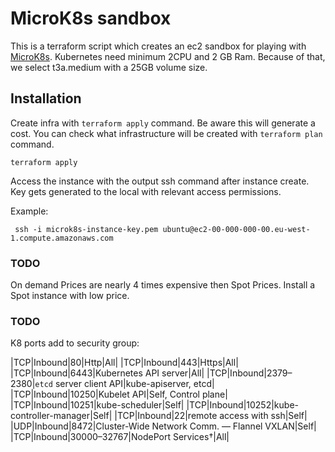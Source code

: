 # MicroK8s sandbox

This is a terraform script which creates an ec2 sandbox for playing with [MicroK8s](https://microk8s.io/). Kubernetes need minimum 2CPU and 2 GB Ram. Because of that, we select t3a.medium with a 25GB volume size.

## Installation

Create infra with `terraform apply` command. Be aware this will generate a cost. You can check what infrastructure will be created with `terraform plan` command.

```
terraform apply
```

Access the instance with the output ssh command after instance create. Key gets generated to the local with relevant access permissions.

Example:
```
 ssh -i microk8s-instance-key.pem ubuntu@ec2-00-000-000-00.eu-west-1.compute.amazonaws.com
```

### TODO
On demand Prices are nearly 4 times expensive then Spot Prices. Install a Spot instance with low price.

### TODO
K8 ports add to security group:

|TCP|Inbound|80|Http|All|
|TCP|Inbound|443|Https|All|
|TCP|Inbound|6443|Kubernetes API server|All|
|TCP|Inbound|2379–2380|`etcd` server client API|kube-apiserver, etcd|
|TCP|Inbound|10250|Kubelet API|Self, Control plane|
|TCP|Inbound|10251|kube-scheduler|Self|
|TCP|Inbound|10252|kube-controller-manager|Self|
|TCP|Inbound|22|remote access with ssh|Self|
|UDP|Inbound|8472|Cluster-Wide Network Comm. — Flannel VXLAN|Self|
|TCP|Inbound|30000–32767|NodePort Services†|All|
